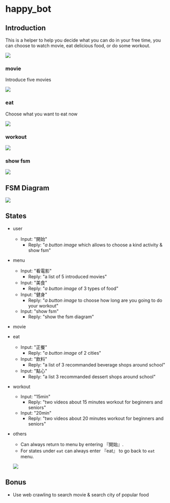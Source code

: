 # happy_bot
## Introduction
This is a helper to help you decide what you can do in your free time, you can choose to watch movie, eat delicious food, or do some workout.

![](https://i.imgur.com/zLpD9En.png)


### movie
Introduce five movies 

![](https://i.imgur.com/9OPfFHW.png)




### eat
Choose what you want to eat now

![](https://i.imgur.com/nSGpzfL.png)




### workout

![](https://i.imgur.com/I88hJnf.png)

### show fsm

![](https://i.imgur.com/YcfFVJh.png)



## FSM Diagram

![](https://i.imgur.com/J9UUVPL.png)



## States
* user
    * Input: "開始"
      * Reply: "*a button image* which allows to choose a kind activity & show fsm"
* menu
    * Input: "看電影"
      * Reply: "a list of 5 introduced movies"
    * Input: "美食"
      * Reply: "*a button image* of 3 types of food"
    * Input: "健身"
      * Reply: "*a button image* to choose how long are you going to do your workout"
    * Input: "show fsm"
      * Reply: "show the fsm diagram"
* movie
    
* eat
    * Input: "正餐"
      * Reply: "*a button image* of 2 cities"
    * Input: "飲料"
      * Reply: "a list of 3 recommanded beverage shops around school"
    * Input: "點心"
      * Reply: "a list 3 recommanded dessert shops around school"
* workout
    * Input: "15min"
      * Reply: "two videos about 15 minutes workout for beginners and seniors"
    * Input: "20min"
      * Reply: "two videos about 20 minutes workout for beginners and seniors"


* others
  * Can always return to menu by entering 『開始』.
  * For states under ```eat``` can always enter 『eat』 to go back to ```eat``` menu.
  
   ![](https://i.imgur.com/VMKr2GL.png)



## Bonus
* Use web crawling to search movie & search city of popular food





